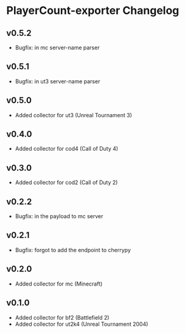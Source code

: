 # PlayerCount-exporter Changelog

## v0.5.2

  * Bugfix: in mc server-name parser

## v0.5.1

  * Bugfix: in ut3 server-name parser

## v0.5.0

  * Added collector for ut3 (Unreal Tournament 3)

## v0.4.0

  * Added collector for cod4 (Call of Duty 4)

## v0.3.0

  * Added collector for cod2 (Call of Duty 2)

## v0.2.2

  * Bugfix: in the payload to mc server

## v0.2.1

  * Bugfix: forgot to add the endpoint to cherrypy

## v0.2.0

  * Added collector for mc (Minecraft)

## v0.1.0

  * Added collector for bf2 (Battlefield 2)
  * Added collector for ut2k4 (Unreal Tournament 2004)
